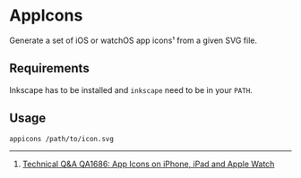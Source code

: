 # AppIcons

Generate a set of iOS or watchOS app icons¹ from a given SVG file.

## Requirements

Inkscape has to be installed and `inkscape` need to be in your `PATH`.

## Usage

```sh
appicons /path/to/icon.svg
```

---

1. [Technical Q&A QA1686: App Icons on iPhone, iPad and Apple Watch](https://developer.apple.com/library/archive/qa/qa1686/_index.html)

